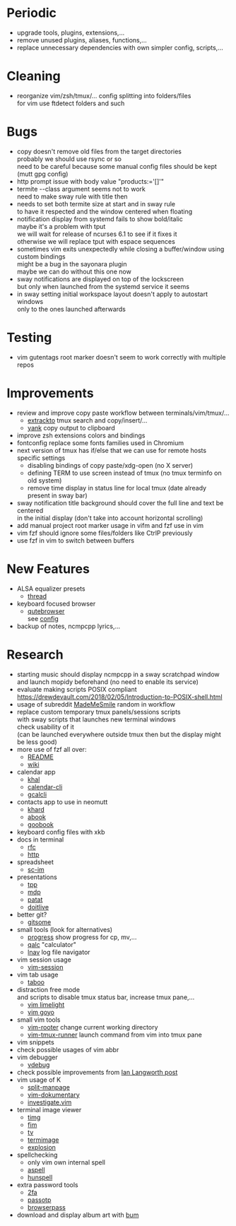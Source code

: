 # Periodic
  - upgrade tools, plugins, extensions,...
  - remove unused plugins, aliases, functions,...
  - replace unnecessary dependencies with own simpler config, scripts,...

# Cleaning
  - reorganize vim/zsh/tmux/... config splitting into folders/files  
    for vim use ftdetect folders and such

# Bugs
  - copy doesn't remove old files from the target directories  
    probably we should use rsync or so  
    need to be careful because some manual config files should be kept (mutt gpg config)
  - http prompt issue with body value "products:='[]'"
  - termite --class argument seems not to work  
    need to make sway rule with title then
  - needs to set both termite size at start and in sway rule  
    to have it respected and the window centered when floating
  - notification display from systemd fails to show bold/italic  
    maybe it's a problem with tput  
    we will wait for release of ncurses 6.1 to see if it fixes it  
    otherwise we will replace tput with espace sequences
  - sometimes vim exits unexpectedly while closing a buffer/window using custom bindings  
    might be a bug in the sayonara plugin  
    maybe we can do without this one now
  - sway notifications are displayed on top of the lockscreen  
    but only when launched from the systemd service it seems
  - in sway setting initial workspace layout doesn't apply to autostart windows  
    only to the ones launched afterwards

# Testing
  - vim gutentags root marker doesn't seem to work correctly with multiple repos

# Improvements
  - review and improve copy paste workflow between terminals/vim/tmux/...
    * [extrackto](https://github.com/laktak/extrakto) tmux search and copy/insert/...
    * [yank](https://github.com/mptre/yank) copy output to clipboard
  - improve zsh extensions colors and bindings
  - fontconfig replace some fonts families used in Chromium
  - next version of tmux has if/else that we can use for remote hosts specific settings
    * disabling bindings of copy paste/xdg-open (no X server)
    * defining TERM to use screen instead of tmux (no tmux terminfo on old system)
    * remove time display in status line for local tmux (date already present in sway bar)
  - sway notification title background should cover the full line and text be centered  
    in the initial display (don't take into account horizontal scrolling)
  - add manual project root marker usage in vifm and fzf use in vim
  - vim fzf should ignore some files/folders like CtrlP previously
  - use fzf in vim to switch between buffers

# New Features
  - ALSA equalizer presets
    * [thread](http://www.pclinuxos.com/forum/index.php?topic=110087.0)
  - keyboard focused browser
    * [qutebrowser](https://www.qutebrowser.org/)  
      see [config](https://github.com/etnadji/dotfiles/blob/master/Softwares_Configs/qutebrowser/.config/qutebrowser/config.py#L529)
  - backup of notes, ncmpcpp lyrics,...

# Research
  - starting music should display ncmpcpp in a sway scratchpad window  
    and launch mopidy beforehand (no need to enable its service)
  - evaluate making scripts POSIX compliant  
    https://drewdevault.com/2018/02/05/Introduction-to-POSIX-shell.html
  - usage of subreddit [MadeMeSmile](https://www.reddit.com/r/MadeMeSmile/random) random in workflow
  - replace custom temporary tmux panels/sessions scripts  
    with sway scripts that launches new terminal windows  
    check usability of it  
    (can be launched everywhere outside tmux then but the display might be less good)
  - more use of fzf all over:
    * [README](https://github.com/junegunn/fzf#usage)
    * [wiki](https://github.com/junegunn/fzf/wiki)
  - calendar app
    * [khal](https://github.com/pimutils/khal)
    * [calendar-cli](https://github.com/tobixen/calendar-cli)
    * [gcalcli](https://github.com/insanum/gcalcli)
  - contacts app to use in neomutt
    * [khard](https://github.com/scheibler/khard)
    * [abook](https://sourceforge.net/p/abook/git)
    * [goobook](https://gitlab.com/goobook/goobook)
  - keyboard config files with xkb
  - docs in terminal
    * [rfc](https://github.com/bfontaine/rfc)
    * [http](https://github.com/bfontaine/httpdoc)
  - spreadsheet
    * [sc-im](https://github.com/andmarti1424/sc-im)
  - presentations
    * [tpp](https://github.com/cbbrowne/tpp)
    * [mdp](https://github.com/visit1985/mdp)
    * [patat](https://github.com/jaspervdj/patat)
    * [doitlive](https://github.com/sloria/doitlive)
  - better git?
    * [gitsome](https://github.com/donnemartin/gitsome)
  - small tools (look for alternatives)
    * [progress](https://github.com/Xfennec/progress) show progress for cp, mv,...
    * [qalc](https://github.com/Qalculate/libqalculate) "calculator"
    * [lnav](https://github.com/tstack/lnav) log file navigator
  - vim session usage
    * [vim-session](https://github.com/xolox/vim-session)
  - vim tab usage
    * [taboo](https://github.com/gcmt/taboo.vim)
  - distraction free mode  
    and scripts to disable tmux status bar, increase tmux pane,...
    * [vim limelight](https://github.com/junegunn/limelight.vim)
    * [vim goyo](https://github.com/junegunn/goyo.vim)
  - small vim tools
    * [vim-rooter](https://github.com/airblade/vim-rooter) change current working directory
    * [vim-tmux-runner](https://github.com/christoomey/vim-tmux-runner) launch command from vim into tmux pane
  - vim snippets
  - check possible usages of vim abbr
  - vim debugger
    * [vdebug](https://github.com/joonty/vdebug)
  - check possible improvements from [Ian Langworth post](https://statico.github.io/vim3.html)
  - vim usage of K
    * [split-manpage](https://github.com/ludwig/split-manpage.vim)
    * [vim-dokumentary](https://github.com/gastonsimone/vim-dokumentary)
    * [investigate.vim](https://github.com/keith/investigate.vim)
  - terminal image viewer
    * [timg](https://github.com/hzeller/timg)
    * [fim](http://www.nongnu.org/fbi-improved/)
    * [tv](https://github.com/daleroberts/tv)
    * [termimage](https://github.com/nabijaczleweli/termimage)
    * [explosion](https://github.com/Tenzer/explosion)
  - spellchecking
    * only vim own internal spell
    * [aspell](http://aspell.net/)
    * [hunspell](http://hunspell.github.io/)
  - extra password tools
    * [2fa](https://github.com/rsc/2fa)
    * [passotp](https://github.com/tadfisher/pass-otp)
    * [browserpass](https://github.com/dannyvankooten/browserpass)
  - download and display album art with [bum](https://github.com/dylanaraps/bum)
